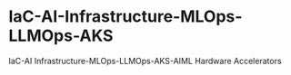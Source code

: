 # IaC-AI-Infrastructure-MLOps-LLMOps-AKS
IaC-AI Infrastructure-MLOps-LLMOps-AKS-AIML Hardware Accelerators
